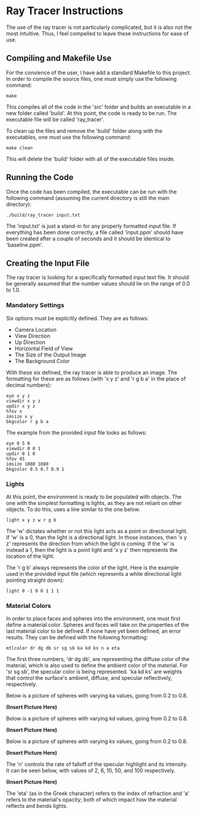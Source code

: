 # Ray Tracer Instructions
The use of the ray tracer is not particularly complicated, but it is also not the most intuitive. 
Thus, I feel compelled to leave these instructions for ease of use.

## Compiling and Makefile Use
For the convience of the user, I have add a standard Makefile to this project. 
In order to compile the source files, one must simply use the following command:
```
make
```
This compiles all of the code in the 'src' folder and builds an executable in a new folder
called 'build'. At this point, the code is ready to be run. The executable file will be
called 'ray_tracer'.

To clean up the files and remove the 'build' folder along with the executables, one must
use the following command:
```
make clean
```
This will delete the 'build' folder with all of the executable files inside.

## Running the Code
Once the code has been compiled, the executable can be run with the following command
(assuming the current directory is still the main directory):
```
./build/ray_tracer input.txt
```
The 'input.txt' is just a stand-in for any properly formatted input file. If everything
has been done correctly, a file called 'input.ppm' should have been created after a
couple of seconds and it should be identical to 'baseline.ppm'.

## Creating the Input File
The ray tracer is looking for a specifically formatted input text file. It should be
generally assumed that the number values should lie on the range of 0.0 to 1.0.

### Mandatory Settings
Six options must be explicitly defined. They are as follows:
- Camera Location
- View Direction
- Up Direction
- Horizontal Field of View
- The Size of the Output Image
- The Background Color

With these six defined, the ray tracer is able to produce an image. The formatting for
these are as follows (with 'x y z' and 'r g b a' in the place of decimal numbers):
```
eye x y z
viewdir x y z
updir x y z
hfov x
imsize x y
bkgcolor r g b a
```

The example from the provided input file looks as follows:
```
eye 0 5 0
viewdir 0 0 1
updir 0 1 0
hfov 45
imsize 1080 1080
bkgcolor 0.5 0.7 0.9 1
```

### Lights
At this point, the environment is ready to be populated with objects. The one with the
simplest formatting is lights, as they are not reliant on other objects. To do this,
uses a line similar to the one below.
```
light x y z w r g b
```
The 'w' dictates whether or not this light acts as a point or directional light. If 'w'
is a 0, than the light is a directional light. In those instances, then 'x y z' 
represents the direction from which the light is coming. If the 'w' is instead a 1,
then the light is a point light and 'x y z' then represents the location of the light.

The 'r g b' always represents the color of the light. Here is the example used in the 
provided input file (which represents a white directional light pointing straight down):
```
light 0 -1 0 0 1 1 1
```

### Material Colors
In order to place faces and spheres into the environment, one must first define a
material color. Spheres and faces will take on the properties of the last material
color to be defined. If none have yet been defined, an error results. They can be
defined with the following formatting:
```
mtlcolor dr dg db sr sg sb ka kd ks n a eta
```
The first three numbers, 'dr dg db', are representing the diffuse color of the 
material, which is also used to define the ambient color of the material.
For 'sr sg sb', the specular color is being represented. 'ka kd ks'
are weights that control the surface's ambient, diffuse, and specular reflectively,
respectively. 

Below is a picture of spheres with varying ka values, going from 0.2 to 0.8.

**(Insert Picture Here)**

Below is a picture of spheres with varying kd values, going from 0.2 to 0.8.

**(Insert Picture Here)**

Below is a picture of spheres with varying ks values, going from 0.2 to 0.8.

**(Insert Picture Here)**

The 'n' controls the rate of falloff of the specular highlight and its
intensity. It can be seen below, with values of 2, 6, 10, 50, and 100
respectively.

**(Insert Picture Here)**

The 'eta' (as in the Greek character) refers to the index of refraction and 
'a' refers to the material's opacity; both of which impact how the material
reflects and bends lights.
